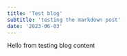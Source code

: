```yaml
---
title: 'Test blog'
subtitle: 'testing the markdown post'
date: '2023-06-03'
---
```


Hello from testing blog content